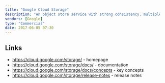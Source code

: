 ```yaml
---
title: "Google Cloud Storage"
description: "An object store service with strong consistency, multiple storage tiers and deep integration to the Google Cloud ecosystem.  Objects are organised into buckets and indexed by string, with the option to list objects by prefix and to summarise results based on a delimiter allowing a filesystem to be approximated.  Storage tiers supported include multi-regional (data is distributed across regions in a geo area), dual-regional, regional, nearline and coldline (designed for data accessed less than once per month/year respectively).  Supports object lifecycle management allowing for automatic deletion or moving of objects between storage tiers.  Supports versioning of objects, access control (via Google Cloud IAM, bucket and object ACLs and time-limited access via signed URLs), encryption of objects and support for SSL connections, auditing of object operations via Google Cloud Audit, gzip uncompression on read, custom domains, multi-part uploads via merging of objects after upload (Composite Objects), acccess and storage logs as downloadable CSV files and batching of request.  Quotes a 99.999999999% guarentee that data won't be lost, and availability of 99.9% for regional and 99.95% for multi-regional storage tiers.  Provides a web based management console (Google Cloud Platform Console), CLI (gsutil), JSON and XML REST API and SDKs for a wide range of languages."
vendors: [Google]
type: "Commercial"
date: 2017-06-05 07:30
---
```

## Links

* <https://cloud.google.com/storage/> - homepage
* <https://cloud.google.com/storage/docs/> - documentation
* <https://cloud.google.com/storage/docs/concepts> - key concepts
* <https://cloud.google.com/storage/release-notes> - release notes